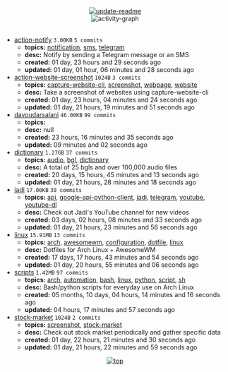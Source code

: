 <div align="center">
<a href="https://github.com/davoudarsalani/davoudarsalani/actions/workflows/update-readme.yml">
<img alt="update-readme" src="https://github.com/davoudarsalani/davoudarsalani/actions/workflows/update-readme.yml/badge.svg">
</a>
</div>
<div align="center">
<img alt="activity-graph" src="https://activity-graph.herokuapp.com/graph?username=davoudarsalani&custom_title=Joined%2002%20years,%2007%20months,%2028%20days,%2002%20hours,%2050%20minutes%20and%2036%20seconds%20ago&hide_border=true&theme=react-dark"></div>
<br>

* [action-notify](https://github.com/davoudarsalani/action-notify) `3.00KB` `5 commits`
	+ __topics:__ [notification](https://github.com/topics/notification), [sms](https://github.com/topics/sms), [telegram](https://github.com/topics/telegram)
	+ __desc:__ Notify by sending a Telegram message or an SMS
	+ __created:__ 01 day, 23 hours and 29 seconds ago
	+ __updated:__ 01 day, 01 hour, 06 minutes and 28 seconds ago
* [action-website-screenshot](https://github.com/davoudarsalani/action-website-screenshot) `1024B` `3 commits`
	+ __topics:__ [capture-website-cli](https://github.com/topics/capture-website-cli), [screenshot](https://github.com/topics/screenshot), [webpage](https://github.com/topics/webpage), [website](https://github.com/topics/website)
	+ __desc:__ Take a screenshot of websites using capture-website-cli
	+ __created:__ 01 day, 23 hours, 04 minutes and 24 seconds ago
	+ __updated:__ 01 day, 21 hours, 19 minutes and 51 seconds ago
* [davoudarsalani](https://github.com/davoudarsalani/davoudarsalani) `46.00KB` `99 commits`
	+ __topics:__ 
	+ __desc:__ null
	+ __created:__ 23 hours, 16 minutes and 35 seconds ago
	+ __updated:__ 09 minutes and 02 seconds ago
* [dictionary](https://github.com/davoudarsalani/dictionary) `1.27GB` `37 commits`
	+ __topics:__ [audio](https://github.com/topics/audio), [bgl](https://github.com/topics/bgl), [dictionary](https://github.com/topics/dictionary)
	+ __desc:__ A total of 25 bgls and over 100,000 audio files
	+ __created:__ 20 days, 15 hours, 45 minutes and 13 seconds ago
	+ __updated:__ 01 day, 21 hours, 28 minutes and 18 seconds ago
* [jadi](https://github.com/davoudarsalani/jadi) `17.00KB` `30 commits`
	+ __topics:__ [api](https://github.com/topics/api), [google-api-python-client](https://github.com/topics/google-api-python-client), [jadi](https://github.com/topics/jadi), [telegram](https://github.com/topics/telegram), [youtube](https://github.com/topics/youtube), [youtube-dl](https://github.com/topics/youtube-dl)
	+ __desc:__ Check out Jadi's YouTube channel for new videos
	+ __created:__ 03 days, 02 hours, 08 minutes and 33 seconds ago
	+ __updated:__ 01 day, 21 hours, 23 minutes and 56 seconds ago
* [linux](https://github.com/davoudarsalani/linux) `15.91MB` `13 commits`
	+ __topics:__ [arch](https://github.com/topics/arch), [awesomewm](https://github.com/topics/awesomewm), [configuration](https://github.com/topics/configuration), [dotfile](https://github.com/topics/dotfile), [linux](https://github.com/topics/linux)
	+ __desc:__ Dotfiles for Arch Linux + AwesomeWM
	+ __created:__ 17 days, 17 hours, 43 minutes and 54 seconds ago
	+ __updated:__ 01 day, 20 hours, 55 minutes and 06 seconds ago
* [scripts](https://github.com/davoudarsalani/scripts) `1.42MB` `97 commits`
	+ __topics:__ [arch](https://github.com/topics/arch), [automation](https://github.com/topics/automation), [bash](https://github.com/topics/bash), [linux](https://github.com/topics/linux), [python](https://github.com/topics/python), [script](https://github.com/topics/script), [sh](https://github.com/topics/sh)
	+ __desc:__ Bash/python scripts for everyday use on Arch Linux
	+ __created:__ 05 months, 10 days, 04 hours, 14 minutes and 16 seconds ago
	+ __updated:__ 04 hours, 17 minutes and 57 seconds ago
* [stock-market](https://github.com/davoudarsalani/stock-market) `1024B` `2 commits`
	+ __topics:__ [screenshot](https://github.com/topics/screenshot), [stock-market](https://github.com/topics/stock-market)
	+ __desc:__ Check out stock market periodically and gather specific data
	+ __created:__ 01 day, 22 hours, 21 minutes and 30 seconds ago
	+ __updated:__ 01 day, 21 hours, 22 minutes and 59 seconds ago
<div align="center">
<a href='https://github.com/davoudarsalani/davoudarsalani#readme'>
<img alt='top' src='https://img.shields.io/badge/TOP-grey'>
</a>
</div>
